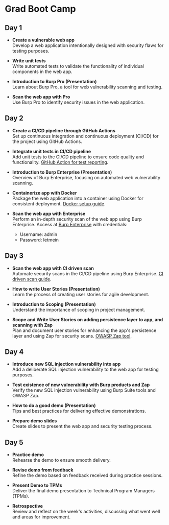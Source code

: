 # Grad Boot Camp

## Day 1

- **Create a vulnerable web app**  
  Develop a web application intentionally designed with security flaws for testing purposes.

- **Write unit tests**  
  Write automated tests to validate the functionality of individual components in the web app.

- **Introduction to Burp Pro (Presentation)**  
  Learn about Burp Pro, a tool for web vulnerability scanning and testing.

- **Scan the web app with Pro**  
  Use Burp Pro to identify security issues in the web application.

## Day 2

- **Create a CI/CD pipeline through GitHub Actions**  
  Set up continuous integration and continuous deployment (CI/CD) for the project using GitHub Actions.

- **Integrate unit tests in CI/CD pipeline**  
  Add unit tests to the CI/CD pipeline to ensure code quality and functionality. [GitHub Action for test reporting](https://github.com/marketplace/actions/test-reporter).

- **Introduction to Burp Enterprise (Presentation)**  
  Overview of Burp Enterprise, focusing on automated web vulnerability scanning.

- **Containerize app with Docker**  
  Package the web application into a container using Docker for consistent deployment. [Docker setup guide](https://github.com/abiosoft/colima).

- **Scan the web app with Enterprise**  
  Perform an in-depth security scan of the web app using Burp Enterprise. Access at [Burp Enterprise](https://acceptance.enterprise.staging.portswigger.com/) with credentials:
  - Username: admin
  - Password: letmein

## Day 3

- **Scan the web app with CI driven scan**  
  Automate security scans in the CI/CD pipeline using Burp Enterprise. [CI driven scan guide](https://portswigger.net/burp/documentation/enterprise/integrate-ci-cd-platforms/ci-driven-nodash/getting-started).

- **How to write User Stories (Presentation)**  
  Learn the process of creating user stories for agile development.

- **Introduction to Scoping (Presentation)**  
  Understand the importance of scoping in project management.

- **Scope and Write User Stories on adding persistence layer to app, and scanning with Zap**  
  Plan and document user stories for enhancing the app's persistence layer and using Zap for security scans. [OWASP Zap tool](https://formulae.brew.sh/cask/owasp-zap).

## Day 4

- **Introduce new SQL injection vulnerability into app**  
  Add a deliberate SQL injection vulnerability to the web app for testing purposes.

- **Test existence of new vulnerability with Burp products and Zap**  
  Verify the new SQL injection vulnerability using Burp Suite tools and OWASP Zap.

- **How to do a good demo (Presentation)**  
  Tips and best practices for delivering effective demonstrations.

- **Prepare demo slides**  
  Create slides to present the web app and security testing process.

## Day 5

- **Practice demo**  
  Rehearse the demo to ensure smooth delivery.

- **Revise demo from feedback**  
  Refine the demo based on feedback received during practice sessions.

- **Present Demo to TPMs**  
  Deliver the final demo presentation to Technical Program Managers (TPMs).

- **Retrospective**  
  Review and reflect on the week's activities, discussing what went well and areas for improvement.
